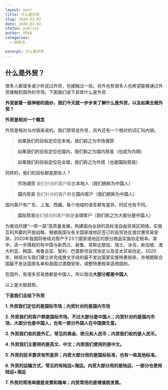 ```yaml
---
layout: post
title: 什么是外贸
slug: 2020-01-02
date: 2020-01-02
status: publish
author: MIKA
categories: 
  - 碎碎念

excerpt: 什么是外贸
---
```


## 什么是外贸？

很多人都或多或少听说过外贸，也接触过一些。另外也有很多人也希望能够通过外贸接触到国外的市场。下面我们说下具体什么是外贸

**外贸披着一层神秘的面纱，我们今天就一步步来了解什么是外贸，以及如果去做外贸？**

**外贸是相对一个概念**

外贸是相对与内销来说的。我们常常说外贸，另外还有一个相对的词汇叫内销。

>**如果我们的目标定位在本地，我们称之为市场调货**

>**如果我们的目标定位在国内，我们称之为国内贸易（也成为内销）**

>**如果我们的目标定位在全球，我们称之为外贸（也是国际贸易）**

同样的，我们的目标群是那些人？

>**市场调货** 我们针对的客户群是**本地人（我们统称为中国人）**

>**国内贸易** 我们针对的客户群是**国内客户（我们统称为中国人）** 

国内客户有广东、上海、西藏。每个地域的语言都有差异，时区也有不同。

>**国际贸易**我们很对的客户群是**全球客户（我们称之为大部分是中国人）**

为推动共建“一带一路”高质量发展，构建面向全球的高标准自由贸易区网络，实施互利共赢的开放战略，根据我国与有关国家或地区签订的自贸协定或优惠贸易安排，2020年我国将继续对原产于23个国家或地区的部分商品实施协定税率。其中，进一步降税的有中国与新西兰、秘鲁、哥斯达黎加、瑞士、冰岛、新加坡、澳大利亚、韩国、格鲁吉亚、智利、巴基斯坦自贸协定以及亚太贸易协定。2020年，继续对与我们建立并完成换文手续的最不发达国家实施特惠税率，并根据联合国最不发达国家名单和我国过渡期安排，调整特惠税率适用国别。

在国外，有很多贸易商都是中国人。所以我说**大部分都是中国人**

以上是大致趋势。

**下面我们总结下外贸**

**1. 外贸我们定位的是国际市场；内贸针对的是国内市场**

**2. 外贸我们的客户群是国际市场，不过大部分是中国人；内贸针对的是国内市场，大部分也是中国人，也有一部分外国人在中国做生意。**

**3. 外贸我们收的是外汇，常见的美金、欧元和人民币；内贸我们收的是人民币。**

**4. 外贸我们主要用的是英文、中文；内贸我们使用的是中文。**

**5. 外贸的技术要求有所差异；内贸大部分用的是国标标准，也有一些其他标准。**

**6. 外贸的运输方式，常见的有陆运+海运。内贸大部分用的是陆运、一部分也使用陆运+海运**

**7. 外贸的常用单据是发票和箱单；内贸常用的是增值税发票。**
